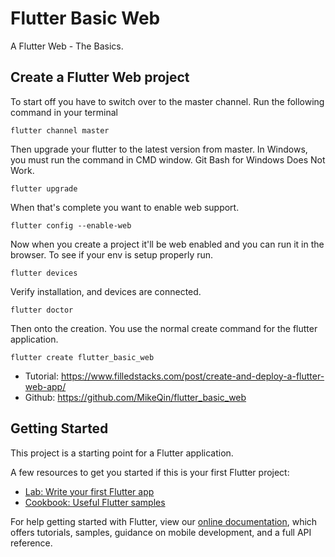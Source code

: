 # Flutter Basic Web

A Flutter Web - The Basics.

## Create a Flutter Web project

To start off you have to switch over to the master channel. Run the following command in your terminal

```
flutter channel master
```

Then upgrade your flutter to the latest version from master. In Windows, you must run the command in CMD window. Git Bash for Windows Does Not Work.

```
flutter upgrade
```

When that's complete you want to enable web support.

```
flutter config --enable-web
```

Now when you create a project it'll be web enabled and you can run it in the browser. To see if your env is setup properly run.

```
flutter devices
```

Verify installation, and devices are connected.

```
flutter doctor
```

Then onto the creation. You use the normal create command for the flutter application.

```
flutter create flutter_basic_web
```

* Tutorial: https://www.filledstacks.com/post/create-and-deploy-a-flutter-web-app/
* Github: https://github.com/MikeQin/flutter_basic_web

## Getting Started

This project is a starting point for a Flutter application.

A few resources to get you started if this is your first Flutter project:

- [Lab: Write your first Flutter app](https://flutter.dev/docs/get-started/codelab)
- [Cookbook: Useful Flutter samples](https://flutter.dev/docs/cookbook)

For help getting started with Flutter, view our
[online documentation](https://flutter.dev/docs), which offers tutorials,
samples, guidance on mobile development, and a full API reference.
